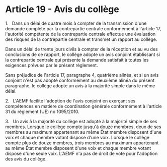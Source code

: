 # Article 19 - Avis du collège


1.   Dans un délai de quatre mois à compter de la transmission d'une demande complète par la contrepartie centrale conformément à l'article 17, l'autorité compétente de la contrepartie centrale effectue une évaluation des risques de la contrepartie centrale et transmet un rapport au collège.

Dans un délai de trente jours civils à compter de la réception et au vu des conclusions de ce rapport, le collège adopte un avis conjoint établissant si la contrepartie centrale qui présente la demande satisfait à toutes les exigences prévues par le présent règlement.

Sans préjudice de l'article 17, paragraphe 4, quatrième alinéa, et si un avis conjoint n'est pas adopté conformément au deuxième alinéa du présent paragraphe, le collège adopte un avis à la majorité simple dans le même délai.

2.   L'AEMF facilite l'adoption de l'avis conjoint en exerçant ses compétences en matière de coordination générale conformément à l'article 31 du règlement (UE) no 1095/2010.

3.   Un avis à la majorité du collège est adopté à la majorité simple de ses membres. Lorsque le collège compte jusqu'à douze membres, deux de ses membres au maximum appartenant au même État membre disposent d'une voix et chaque membre votant dispose d'une voix. Lorsque le collège compte plus de douze membres, trois membres au maximum appartenant au même État membre disposent d'une voix et chaque membre votant dispose d'une seule voix. L'AEMF n'a pas de droit de vote pour l'adoption des avis du collège.
